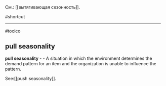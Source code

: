 См.: [[вытягивающая сезонность]].

#shortcut




<hr/>

#tocico

## pull seasonality

<b>pull seasonality</b> -  - A situation in which the environment determines the demand pattern for an item and the organization is unable to influence the pattern. 



See:[[push seasonality]].
